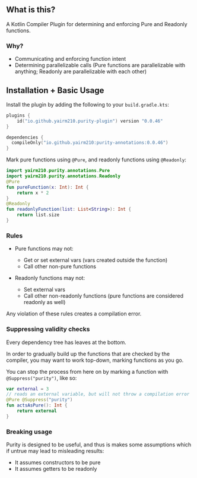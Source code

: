 ## What is this?

A Kotlin Compiler Plugin for determining and enforcing Pure and Readonly functions.

### Why?

- Communicating and enforcing function intent
- Determining parallelizable calls (Pure functions are parallelizable with anything; Readonly are parallelizable with each other)

## Installation + Basic Usage

Install the plugin by adding the following to your `build.gradle.kts`:

```kotlin
plugins {
    id("io.github.yairm210.purity-plugin") version "0.0.46"
}

dependencies {
  compileOnly("io.github.yairm210:purity-annotations:0.0.46")
}
```


Mark pure functions using `@Pure`, and readonly functions using `@Readonly`:

```kotlin
import yairm210.purity.annotations.Pure
import yairm210.purity.annotations.Readonly
@Pure
fun pureFunction(x: Int): Int {
    return x * 2
}
@Readonly
fun readonlyFunction(list: List<String>): Int {
    return list.size
}
```

### Rules

- Pure functions may not:
    - Get or set external vars (vars created outside the function)
    - Call other non-pure functions

- Readonly functions may not:
    - Set external vars
    - Call other non-readonly functions (pure functions are considered readonly as well)

Any violation of these rules creates a compilation error.


### Suppressing validity checks

Every dependency tree has leaves at the bottom.

In order to gradually build up the functions that are checked by the compiler, you may want to work top-down, marking functions as you go.

You can stop the process from here on by marking a function with `@Suppress("purity")`, like so:

```kotlin
var external = 3
// reads an external variable, but will not throw a compilation error
@Pure @Suppress("purity")
fun actsAsPure(): Int {
    return external
}
```

### Breaking usage

Purity is designed to be useful, and thus is makes some assumptions which if untrue may lead to misleading results:

- It assumes constructors to be pure
- It assumes getters to be readonly
